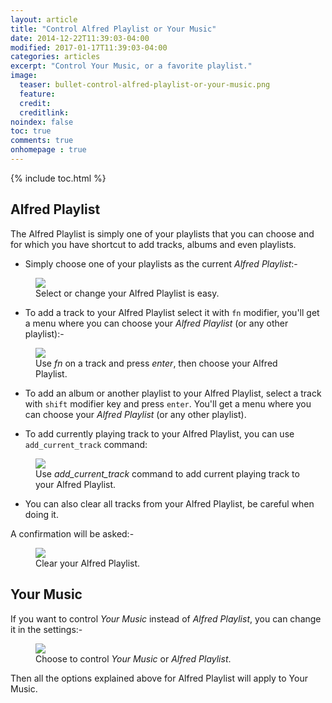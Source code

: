 ```yaml
---
layout: article
title: "Control Alfred Playlist or Your Music"
date: 2014-12-22T11:39:03-04:00
modified: 2017-01-17T11:39:03-04:00
categories: articles
excerpt: "Control Your Music, or a favorite playlist."
image:
  teaser: bullet-control-alfred-playlist-or-your-music.png
  feature:
  credit:
  creditlink:
noindex: false
toc: true
comments: true
onhomepage : true
---
```


{% include toc.html %}

## Alfred Playlist

The Alfred Playlist is simply one of your playlists that you can choose and for which you have shortcut to add tracks, albums and even playlists.

* Simply choose one of your playlists as the current *Alfred Playlist*:-


<figure>
	<a href="{{ site.url }}/images/alfred-playlist1.jpg"><img src="{{ site.url }}/images/alfred-playlist1.jpg"></a>
	<figcaption>Select or change your Alfred Playlist is easy.</figcaption>
</figure>


* To add a track to your Alfred Playlist select it with `fn` modifier, you'll get a menu where you can choose your _Alfred Playlist_ (or any other playlist):-

<figure>
	<a href="{{ site.url }}/images/alfred-playlist2.jpg"><img src="{{ site.url }}/images/alfred-playlist2.jpg"></a>
	<figcaption>Use <i>fn</i> on a track and press <i>enter</i>, then choose your Alfred Playlist.</figcaption>
</figure>

* To add an album or another playlist to your Alfred Playlist, select a track with `shift` modifier key and press `enter`. You'll get a menu where you can choose your _Alfred Playlist_ (or any other playlist).

* To add currently playing track to your Alfred Playlist, you can use `add_current_track` command:

<figure>
	<a href="{{ site.url }}/images/alfred-playlist3.jpg"><img src="{{ site.url }}/images/alfred-playlist3.jpg"></a>
	<figcaption>Use <i>add_current_track</i> command to add current playing track to your Alfred Playlist.</figcaption>
</figure>


* You can also clear all tracks from your Alfred Playlist, be careful when doing it.

A confirmation will be asked:-

<figure>
	<img src="{{ site.url }}/images/alfred-playlist4.jpg">
	<figcaption>Clear your Alfred Playlist.</figcaption>
</figure>

## Your Music

If you want to control _Your Music_ instead of _Alfred Playlist_, you can change it in the settings:-

<figure>
	<img src="{{ site.url }}/images/alfred-playlist5.jpg">
	<figcaption>Choose to control <i>Your Music</i> or <i>Alfred Playlist</i>.</figcaption>
</figure>

Then all the options explained above for Alfred Playlist will apply to Your Music.

